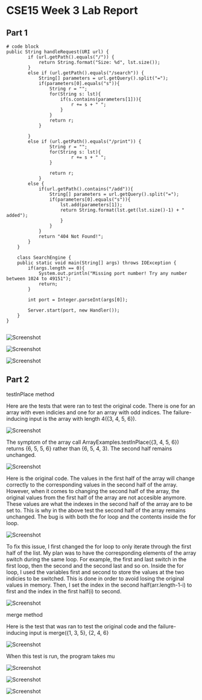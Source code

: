 # CSE15 Week 3 Lab Report 

## Part 1

```
# code block
public String handleRequest(URI url) {
        if (url.getPath().equals("/")) {
            return String.format("Size: %d", lst.size());
        } 
        else if (url.getPath().equals("/search")) {
            String[] parameters = url.getQuery().split("=");
            if(parameters[0].equals("s")){
                String r = "";
                for(String s: lst){
                    if(s.contains(parameters[1])){
                        r += s + " ";
                    }
                }
                return r;
            }    

        }
        else if (url.getPath().equals("/print")) {
                String r = "";
                for(String s: lst){
                        r += s + " ";
                }
                
                return r;
            }    
        else {
            if(url.getPath().contains("/add")){
                String[] parameters = url.getQuery().split("=");
                if(parameters[0].equals("s")){
                    lst.add(parameters[1]);
                    return String.format(lst.get(lst.size()-1) + " added");
                    }
                }
            }
            return "404 Not Found!";
        }
    }
    
    class SearchEngine {
    public static void main(String[] args) throws IOException {
        if(args.length == 0){
            System.out.println("Missing port number! Try any number between 1024 to 49151");
            return;
        }

        int port = Integer.parseInt(args[0]);

        Server.start(port, new Handler());
    }
}
    
   ```
   
![Screenshot](https://user-images.githubusercontent.com/114367462/195739202-6a84a9c9-4fa1-447f-b761-3630c3f0b8de.png)

![Screenshot](https://user-images.githubusercontent.com/114367462/195739209-7ff85880-c9e0-4b45-b814-531da3cfac83.png)

![Screenshot](https://user-images.githubusercontent.com/114367462/195739218-fd466d2c-95eb-4ef8-ac07-2741d93599d4.png)


## Part 2

testInPlace method

Here are the tests that were ran to test the original code. There is one for an array with even indicies and one for an array with odd indices. The failure-inducing input is the array with length 4({3, 4, 5, 6}).

![Screenshot](https://user-images.githubusercontent.com/114367462/195694281-cd82474c-49a5-42dd-a535-e2baf4129889.png)

The symptom of the array call ArrayExamples.testInPlace({3, 4, 5, 6}) returns {6, 5, 5, 6} rather than {6, 5, 4, 3). The second half remains unchanged.

![Screenshot](https://user-images.githubusercontent.com/114367462/195695276-c0abab23-3d83-41a6-9fb6-11c10bf174f4.png)

Here is the original code. The values in the first half of the array will change correctly to the corresponding values in the second half of the array. However, when it comes to changing the second half of the array, the original values from the first half of the array are not accesible anymore. These values are what the indexes in the second half of the array are to be set to. This is why in the above test the second half of the array remains unchanged. The bug is with both the for loop and the contents inside the for loop. 

![Screenshot](https://user-images.githubusercontent.com/114367462/195694124-2b7cdb3d-da09-42c5-af18-a4407ec19f83.png)

To fix this issue, I first changed the for loop to only iterate through the first half of the list. My plan was to have the corresponding elements of the array switch during the same loop. For example, the first and last switch in the first loop, then the second and the second last and so on. Inside the for loop, I used the variables first and second to store the values at the two indicies to be switched. This is done in order to avoid losing the original values in memory. Then, I set the index in the second half(arr.length-1-i) to first and the index in the first half(i) to second. 

![Screenshot](https://user-images.githubusercontent.com/114367462/195694318-8294b170-98b3-42fe-8347-af74b796b8f4.png)


merge method

Here is the test that was ran to test the original code and the failure-inducing input is merge({1, 3, 5}, {2, 4, 6}

![Screenshot](https://user-images.githubusercontent.com/114367462/195701806-a756af88-49ee-409d-8c17-f90d57e73930.png)

When this test is run, the program takes mu

![Screenshot](https://user-images.githubusercontent.com/114367462/195701976-567a44c2-ea66-4cc8-9608-287a20592b2c.png)

![Screenshot](https://user-images.githubusercontent.com/114367462/195702026-3a6b594d-791d-47a8-98a8-42e9c357eaab.png)

![Screenshot](https://user-images.githubusercontent.com/114367462/195701552-5a60d312-7d3d-430a-bc3d-1f25a3fedc8d.png)

